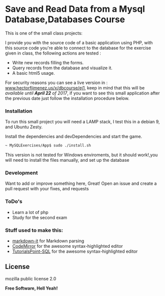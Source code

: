 # Save and Read Data from a Mysql Database,Databases Course

This is one of the  small class projects:

I provide you with the  source code of a basic application using PHP,
with this source code you're able to connect to the database for the exercise given in class, the following actions are tested :

- Write new records filling the forms. 
- Query records from the database and visualize it.
- A basic html5 usage.

For security reasons you can see a live version in : 
www.hectorfjimenez.us/x/dbcourse/ej1, keep in mind that this will be *available until **April 22** of 2017*,  if you want to see this small application after the previous date just follow the installation procedure below. 


### Installation

To run this small project you will need a LAMP stack, I test this in a debian 9, and Ubuntu Zesty.

Install the dependencies and devDependencies and start the game.

```sh
~ MySQLExercises/App$ sudo ./install.sh
```
This version is not tested for Windows enviroments, but it should work!,you will need to install the files manually, and set up the database

### Development

Want to add or improve something here, Great!
Open an issue and create a pull request with your fixes, and requests


### ToDo's

 - Learn a lot of php 
 - Study for the second exam


### Stuff used to make this:

 * [markdown-it](ttps://www.w3schools.com/php/) for Markdown parsing
 * [CodeMirror](http://codemirror.net/) for the awesome syntax-highlighted editor
 * [TutorialsPoint-SQL](https://www.tutorialspoint.com/mysql/) for the awesome syntax-highlighted editor


License
----
mozilla public license 2.0

**Free Software, Hell Yeah!**
